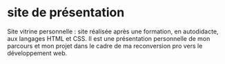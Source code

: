 # site de présentation 
Site vitrine personnelle  : site réalisée après une formation, en autodidacte, aux langages HTML et CSS. Il est une présentation personnelle de mon parcours et mon projet dans le cadre de ma reconversion pro vers le développement web. 
